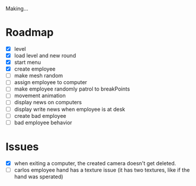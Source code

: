 Making...

# Roadmap
- [x] level
- [x] load level and new round
- [x] start menu
- [x] create employee
- [ ] make mesh random
- [ ] assign employee to computer
- [ ] make employee randomly patrol to breakPoints
- [ ] movement animation
- [ ] display news on computers
- [ ] display write news when employee is at desk
- [ ] create bad employee
- [ ] bad employee behavior

# Issues
- [x] when exiting a computer, the created camera doesn't get deleted.
- [ ] carlos employee hand has a texture issue (it has two textures, like if the hand was sperated)